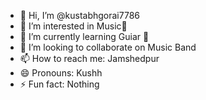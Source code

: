 - 👋 Hi, I’m @kustabhgorai7786
- 👀 I’m interested in Music🎵 
- 🌱 I’m currently learning Guiar 🎸
- 💞️ I’m looking to collaborate on Music Band
- 📫 How to reach me: Jamshedpur 
- 😄 Pronouns: Kushh
- ⚡ Fun fact: Nothing

<!---
kustabhgorai7786/kustabhgorai7786 is a ✨ special ✨ repository because its `README.md` (this file) appears on your GitHub profile.
You can click the Preview link to take a look at your changes.
--->
